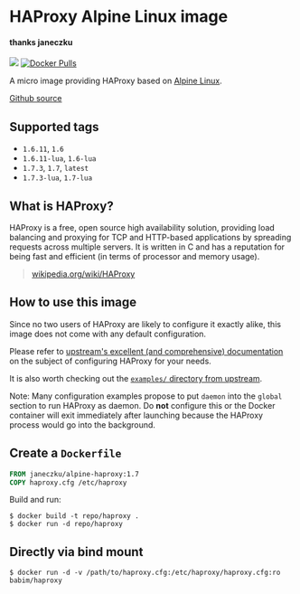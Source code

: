# HAProxy Alpine Linux image
#### thanks janeczku

[![](https://images.microbadger.com/badges/image/babim/haproxy.svg)](https://microbadger.com/images/babim/haproxy) [![Docker Pulls](https://img.shields.io/docker/pulls/babim/haproxy.svg)](https://hub.docker.com/r/babim/haproxy/)

A micro image providing HAProxy based on [Alpine Linux](https://hub.docker.com/_/alpine/).

[Github source](https://github.com/janeczku/docker-alpine-haproxy)

## Supported tags

-	`1.6.11`, `1.6`
-	`1.6.11-lua`, `1.6-lua`
-	`1.7.3`, `1.7`, `latest`
-	`1.7.3-lua`, `1.7-lua`

## What is HAProxy?

HAProxy is a free, open source high availability solution, providing load balancing and proxying for TCP and HTTP-based applications by spreading requests across multiple servers. It is written in C and has a reputation for being fast and efficient (in terms of processor and memory usage).

> [wikipedia.org/wiki/HAProxy](https://en.wikipedia.org/wiki/HAProxy)

## How to use this image

Since no two users of HAProxy are likely to configure it exactly alike, this image does not come with any default configuration.

Please refer to [upstream's excellent (and comprehensive) documentation](https://cbonte.github.io/haproxy-dconv/) on the subject of configuring HAProxy for your needs.

It is also worth checking out the [`examples/` directory from upstream](http://www.haproxy.org/git?p=haproxy-1.7.git;a=tree;f=examples).

Note: Many configuration examples propose to put `daemon` into the `global` section to run HAProxy as daemon. Do **not** configure this or the Docker container will exit immediately after launching because the HAProxy process would go into the background.

## Create a `Dockerfile`

```dockerfile
FROM janeczku/alpine-haproxy:1.7
COPY haproxy.cfg /etc/haproxy
```

Build and run:

```console
$ docker build -t repo/haproxy .
$ docker run -d repo/haproxy
```

## Directly via bind mount

```console
$ docker run -d -v /path/to/haproxy.cfg:/etc/haproxy/haproxy.cfg:ro babim/haproxy
```
